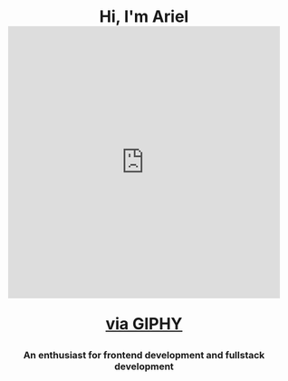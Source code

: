 <h1 align="center">Hi, I'm Ariel<iframe src="https://giphy.com/embed/QUWkevP5G8qEWOpOag" width="480" height="480" style="" frameBorder="0" class="giphy-embed" allowFullScreen></iframe><p><a href="https://giphy.com/gifs/cinnamoroll-cinnamonroll-drawbymels-QUWkevP5G8qEWOpOag">via GIPHY</a></p></h1>
<h3 align="center">An enthusiast for frontend development and fullstack development</h3>
<!---
arielkwak/arielkwak is a ✨ special ✨ repository because its `README.md` (this file) appears on your GitHub profile.
You can click the Preview link to take a look at your changes.
--->
